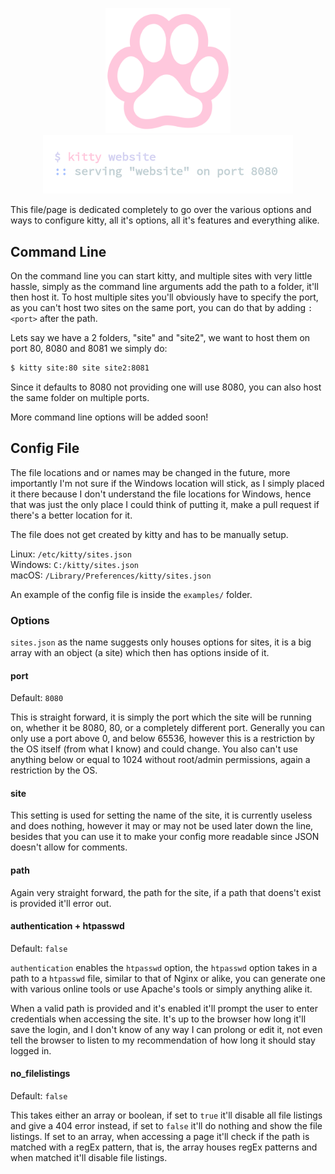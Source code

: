 <p align="center">
    <img width="200px" src="assets/paw.png"><br>
    <img width="400px" src="assets/code.png">
<p>

This file/page is dedicated completely to go over the various options
and ways to configure kitty, all it's options, all it's features and
everything alike.

Command Line
------------

On the command line you can start kitty, and multiple sites with very
little hassle, simply as the command line arguments add the path to a
folder, it'll then host it. To host multiple sites you'll obviously have
to specify the port, as you can't host two sites on the same port, you
can do that by adding `:<port>` after the path.

Lets say we have a 2 folders, "site" and "site2", we want to host them
on port 80, 8080 and 8081 we simply do:

```sh
$ kitty site:80 site site2:8081
```

Since it defaults to 8080 not providing one will use 8080, you can also
host the same folder on multiple ports.

More command line options will be added soon!

Config File
-----------

The file locations and or names may be changed in the future, more
importantly I'm not sure if the Windows location will stick, as I simply
placed it there because I don't understand the file locations for
Windows, hence that was just the only place I could think of putting it,
make a pull request if there's a better location for it.

The file does not get created by kitty and has to be manually setup.

Linux: `/etc/kitty/sites.json` <br>
Windows: `C:/kitty/sites.json` <br>
macOS: `/Library/Preferences/kitty/sites.json`

An example of the config file is inside the `examples/` folder.

### Options

`sites.json` as the name suggests only houses options for sites, it is a
big array with an object (a site) which then has options inside of it.

#### port

Default: `8080`

This is straight forward, it is simply the port which the site will be
running on, whether it be 8080, 80, or a completely different port.
Generally you can only use a port above 0, and below 65536, however this
is a restriction by the OS itself (from what I know) and could change.
You also can't use anything below or equal to 1024 without root/admin
permissions, again a restriction by the OS.

#### site

This setting is used for setting the name of the site, it is currently
useless and does nothing, however it may or may not be used later down
the line, besides that you can use it to make your config more readable
since JSON doesn't allow for comments.

#### path

Again very straight forward, the path for the site, if a path that
doens't exist is provided it'll error out.

#### authentication + htpasswd

Default: `false`

`authentication` enables the `htpasswd` option, the `htpasswd` option
takes in a path to a `htpasswd` file, similar to that of Nginx or alike,
you can generate one with various online tools or use Apache's tools or
simply anything alike it.

When a valid path is provided and it's enabled it'll prompt the user to
enter credentials when accessing the site. It's up to the browser how
long it'll save the login, and I don't know of any way I can prolong or
edit it, not even tell the browser to listen to my recommendation of how
long it should stay logged in.

#### no_filelistings

Default: `false`

This takes either an array or boolean, if set to `true` it'll disable
all file listings and give a 404 error instead, if set to `false` it'll
do nothing and show the file listings. If set to an array, when
accessing a page it'll check if the path is matched with a regEx
pattern, that is, the array houses regEx patterns and when matched it'll
disable file listings.
